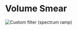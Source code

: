 # Volume Smear

![Custom filter (spectrum ramp)](https://github.com/mattebb/hda/raw/master/examples/images/smear_spectrum.gif)